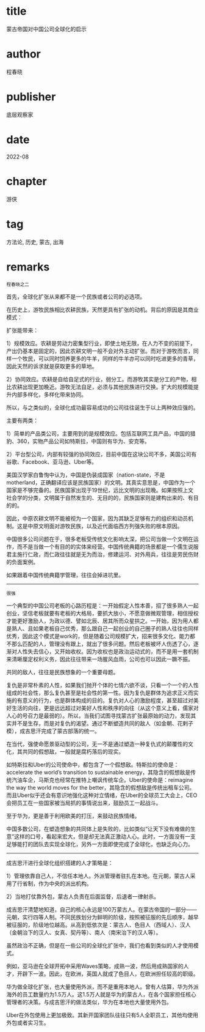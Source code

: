 # title
蒙古帝国对中国公司全球化的启示

# author
程春晓

# publisher
底层观察家

# date
2022-08

# chapter
游侠

# tag
方法论, 历史, 蒙古, 出海

# remarks
`程春晓之二`

首先，全球化扩张从来都不是一个民族或者公司的必选项。

在历史上，游牧民族相比农耕民族，天然更具有扩张的动机。背后的原因是其商业模式：

扩张能带来：

1）规模效应。农耕是劳动力密集型行业，即使土地无限，在人力不变的前提下，产出仍基本是固定的，因此农耕文明一般不会对外主动扩张。而对于游牧而言，同样一个牧民，可以同时饲养更多的牛羊，同样的牛羊亦可以同时吃进更多的青草，因此天然的诉求就是获取更多的草地。

2）协同效应。农耕是自给自足式的行业，弱分工。而游牧其实是分工的产物，相比农耕出现更加晚近。游牧无法自足，必须与其他民族进行交换。扩大的规模能提升内部多样化，多样化带来协同。

所以，与之类似的，全球化成功最容易成功的公司往往诞生于以上两种效应强的。

主要有两类：

1）简单的产品类公司，主要用到的是规模效应。包括互联网工具产品，中国的猎豹、360，实物产品公司如特斯拉，中国则有华为、安克等。

2）平台型公司，内部有较强的协同效应，目前中国在这块公司不多，美国公司有谷歌、Facebook、亚马逊、Uber等。


美国汉学家白鲁恂中认为，中国是伪装成国家（nation-state，不是motherland，正确翻译应该是民族国家）的文明。其真实意思是，中国作为一个国家是不够完备的。民族国家出现于19世纪，远比文明的出现晚。如果按照上文社会学的分类，文明属于自然发生的、无目的的，民族国家则是建构出来的、有目的的。

因此，中原农耕文明不能被视为一个国家，因为其缺乏足够有力的组织和动员机制。这是中原文明面对游牧民族，以及近代面临西方列强失败的根本原因。

中国很多公司问题在于，很多老板受传统文化影响太深，把公司当做一个文明在运作，而不是当做一个有目的的实体来经营。中国传统典籍的场景都是一个儒生说服君主施行仁政，而仁政往往就是无为而治，修建运河、对外用兵，往往是劳民伤财的负面案例。

如果跟着中国传统典籍学管理，往往会掉进坑里。

---

`很强`

一个典型的中国公司老板的心路历程是：一开始假定人性本善，招了很多熟人一起创业，坚信老板就要有老板的大格局，要抓大放小，不愿意做微观管理，相信授权才能更好激励人，为政以德、譬如北辰、居其所而众星拱之。一开始，因为用人都是熟人、且如果老板自己优秀，那么跟自己一起创业的自己圈子的熟人往往也同样优秀，因此这个模式是work的，但是随着公司规模扩大，招来很多文化、能力都不那么匹配的人，管理没有跟上，就出了很多问题。然后老板被坏人伤透了心，逐渐对人性失去信心，又开始收权。因为收权也是政治运动式的，而不是用一套机制来清晰厘定权利义务，因此往往带来一场腥风血雨，公司也可以因此一蹶不振。


共同的敌人，往往是民族想象的一个重要母题。

复仇是非常朴素的人性，如果我们抛开个体的七情六欲不谈，只看一个一个的人性组成的社会性，那么复仇甚至是社会性的第一性。因为复仇是群体为追求正义而实施的有意义的行为，也是群体构成的目的。复仇对人心的激励程度，甚至超过对美好生活的向往，更是远远超过对美好人性和秩序的向往（从这个意义上看，儒家对人心的号召力是最弱的）。所以，当我们试图寻找蒙古扩张最原始的动力，发现其实并不是生存，而是对复仇的渴望。通过不断塑造共同的敌人（如金朝、花剌子模），成吉思汗完成了蒙古部落的统一。

在当代，强使命愿景驱动型的公司，无一不是通过塑造一种复仇式的颠覆性的文化，其共同的假想敌，一般就是腐朽落后的现实。

如特斯拉和Uber的公司使命中，都包含了一个假想敌。特斯拉的使命是：accelerate the world’s transition to sustainable energy，其隐含的假想敌是传统汽油车企，马斯克也经常在推特上嘲讽传统车企。Uber的使命是：reimagine the way the world moves for the better，其隐含的假想敌是传统出租车公司。而且Uber似乎还会有意识地强化这种对立情绪，在Uber的全球员工大会上，CEO会把员工在一些国家被当局抓的事情说出来，鼓励员工一起战斗。

至于华为，更是善于利用欧美的打压，来鼓动民族情绪。

中国多数公司，在塑造想象的共同体上是失败的，比如类似“让天下没有难做的生意”这样的口号，看起来宏大，但是却无法真正激动人心。此时，一方面没有一支足够能打的团队去实现全球化，另外一方面即使完成了全球化，也缺乏向心力。

---

成吉思汗进行全球化组织搭建的人才策略是：

1）管理依靠自己人，不信任本地人。外派管理者驻扎在本地。在元朝，蒙古人采用了行省制，作为中央的派出机构。

2）当地打仗靠外包，蒙古人负责在后面监督，后退者一律射杀。

成吉思汗清楚地知道，自己的核心永远是100万蒙古人。在蒙古帝国的一部分——元朝，实行四等人制。不同民族划分为鲜明的阶级，按照被征服的先后顺序，越早被征服的，阶级地位越高。从高到低依次是：蒙古人、色目人（西域人）、汉人（金朝治下的汉人、女真、契丹等）、南人（南宋治下的汉人等）。

虽然政治不正确，但是在一些公司的全球化扩张中，我们也看到类似的人才使用模式。

例如，亚马逊在全球开拓中采用Waves策略，成熟一波，然后用成熟国家的人才，开辟下一波。因此，在欧洲，英国人就成了色目人，在欧洲担任较高的职级。

华为做全球化扩张，也大量使用外派，而不是重用本地人。曾有人估算，华为外派海外的员工数量约为1.5万人。这1.5万人就是华为的蒙古人，在各个国家担任核心管理者的决策。与成吉思汗的做法类似，华为在本地也大量使用外包。

Uber在外包使用上更加极致。其新开国家团队往往只有5人全职员工，其他均使用外包或者实习生。

